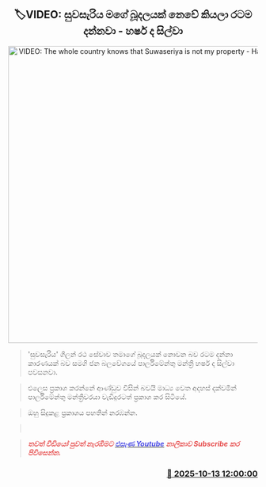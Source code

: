 <p align='center'><b><h2 align='center' title='VIDEO: The whole country knows that Suwaseriya is not my property - Harsha de Silva'>🏷VIDEO: සුවසැරිය මගේ බූදලයක් නෙවේ කියලා රටම දන්නවා - හර්ෂ ද සිල්වා</h2></b></p>
<p align='center'><img src='https://helakuru.sgp1.cdn.digitaloceanspaces.com/esana/images/lib/harsha-suwasariya.jpg' width='600' alt='VIDEO: The whole country knows that Suwaseriya is not my property - Harsha de Silva'></p>

> '‍‍සුවසැරිය' ගිලන් රථ සේවාව තමාගේ බූදලයක් නොවන බව රටම දන්නා කාරණයක් බව සමගි ජන බලවේගයේ පාර්ලිමේන්තු මන්ත්‍රී හර්ෂ ද සිල්වා පවසනවා.

> එලෙස ප්‍රකාශ කරන්නේ ආණ්ඩුව විසින් බවයි මාධ්‍ය වෙත අදහස් දක්වමින් පාර්ලිමේන්තු මන්ත්‍රීවරයා වැඩිදුරටත් ප්‍රකාශ කර සිටියේ.

> ඔහු සිදුකළ ප්‍රකාශය පහතින් නරඹන්න.

>  

> <span style='color:#e64d4d'><em><strong>තවත් වීඩියෝ පුවත් නැරඹීමට </strong></em></span><a href='https://youtube.com/@esanamedia?si=UZCWEZmqFcpzlvdV'><span style='color:#4d4de6'><em><strong>එසැණ Youtube</strong></em></span></a><span style='color:#e64d4d'><em><strong> නාලිකාව Subscribe කර පිවිසෙන්න.</strong></em></span>



<h3 align='right'><a href='https://www.helakuru.lk/esana/p/114429/'>📅 2025-10-13 12:00:00</a></h3>
